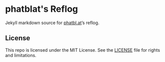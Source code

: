 # phatblat's Reflog

Jekyll markdown source for [phatbl.at](https://phatbl.at)’s reflog.

## License

This repo is licensed under the MIT License. See the [LICENSE](LICENSE.md)
file for rights and limitations.
